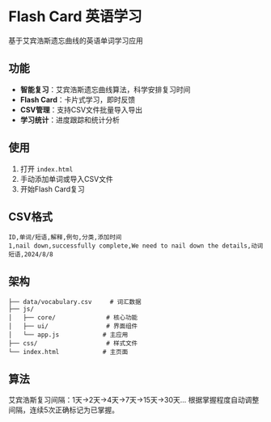 # Flash Card 英语学习

基于艾宾浩斯遗忘曲线的英语单词学习应用

## 功能

- **智能复习**：艾宾浩斯遗忘曲线算法，科学安排复习时间
- **Flash Card**：卡片式学习，即时反馈
- **CSV管理**：支持CSV文件批量导入导出
- **学习统计**：进度跟踪和统计分析

## 使用

1. 打开 `index.html`
2. 手动添加单词或导入CSV文件
3. 开始Flash Card复习

## CSV格式

```csv
ID,单词/短语,解释,例句,分类,添加时间
1,nail down,successfully complete,We need to nail down the details,动词短语,2024/8/8
```

## 架构

```
├── data/vocabulary.csv     # 词汇数据
├── js/
│   ├── core/              # 核心功能
│   ├── ui/                # 界面组件
│   └── app.js            # 主应用
├── css/                   # 样式文件
└── index.html            # 主页面
```

## 算法

艾宾浩斯复习间隔：1天→2天→4天→7天→15天→30天...
根据掌握程度自动调整间隔，连续5次正确标记为已掌握。